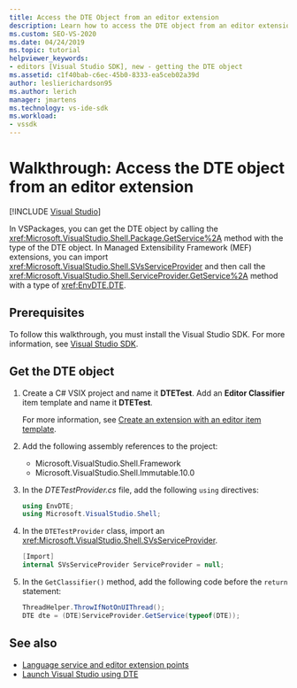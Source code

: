```yaml
---
title: Access the DTE Object from an editor extension
description: Learn how to access the DTE object from an editor extension by using the code example in this walkthrough.
ms.custom: SEO-VS-2020
ms.date: 04/24/2019
ms.topic: tutorial
helpviewer_keywords:
- editors [Visual Studio SDK], new - getting the DTE object
ms.assetid: c1f40bab-c6ec-45b0-8333-ea5ceb02a39d
author: leslierichardson95
ms.author: lerich
manager: jmartens
ms.technology: vs-ide-sdk
ms.workload:
- vssdk
---
```

# Walkthrough: Access the DTE object from an editor extension

 [!INCLUDE [Visual Studio](~/includes/applies-to-version/vs-windows-only.md)]

In VSPackages, you can get the DTE object by calling the <xref:Microsoft.VisualStudio.Shell.Package.GetService%2A> method with the type of the DTE object. In Managed Extensibility Framework (MEF) extensions, you can import <xref:Microsoft.VisualStudio.Shell.SVsServiceProvider> and then call the <xref:Microsoft.VisualStudio.Shell.ServiceProvider.GetService%2A> method with a type of <xref:EnvDTE.DTE>.

## Prerequisites

To follow this walkthrough, you must install the Visual Studio SDK. For more information, see [Visual Studio SDK](../extensibility/visual-studio-sdk.md).

## Get the DTE object

1. Create a C# VSIX project and name it **DTETest**. Add an **Editor Classifier** item template and name it **DTETest**.

   For more information, see [Create an extension with an editor item template](../extensibility/creating-an-extension-with-an-editor-item-template.md).

2. Add the following assembly references to the project:

    - Microsoft.VisualStudio.Shell.Framework
    - Microsoft.VisualStudio.Shell.Immutable.10.0

3. In the *DTETestProvider.cs* file, add the following `using` directives:

    ```csharp
    using EnvDTE;
    using Microsoft.VisualStudio.Shell;
    ```

4. In the `DTETestProvider` class, import an <xref:Microsoft.VisualStudio.Shell.SVsServiceProvider>.

    ```csharp
    [Import]
    internal SVsServiceProvider ServiceProvider = null;
    ```

5. In the `GetClassifier()` method, add the following code before the `return` statement:

    ```csharp
   ThreadHelper.ThrowIfNotOnUIThread();
   DTE dte = (DTE)ServiceProvider.GetService(typeof(DTE));
   ```


## See also

- [Language service and editor extension points](../extensibility/language-service-and-editor-extension-points.md)
- [Launch Visual Studio using DTE](launch-visual-studio-dte.md)
